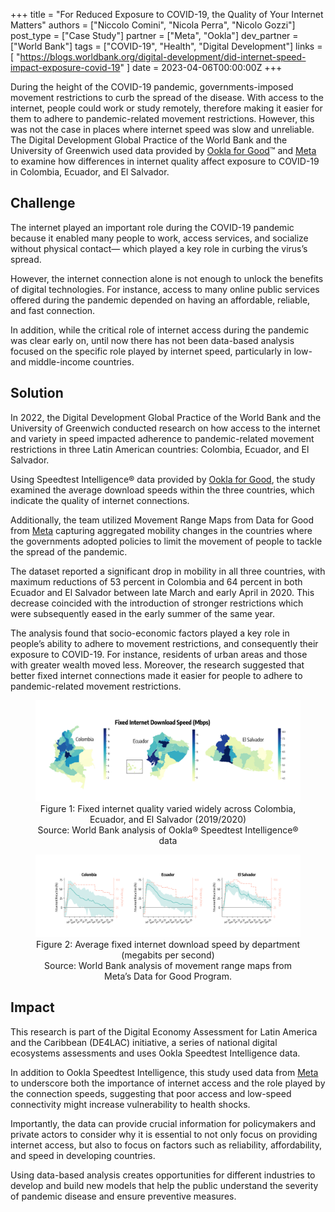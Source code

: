 +++
title = "For Reduced Exposure to COVID-19, the Quality of Your Internet Matters"
authors = ["Niccolo Comini", "Nicola Perra", "Nicolo Gozzi"]
post_type = ["Case Study"]
partner = ["Meta", "Ookla"]
dev_partner = ["World Bank"]
tags = ["COVID-19", "Health", "Digital Development"]
links = [
	"https://blogs.worldbank.org/digital-development/did-internet-speed-impact-exposure-covid-19"
]
date = 2023-04-06T00:00:00Z
+++

During the height of the COVID-19 pandemic, governments-imposed movement restrictions to curb the spread of the disease. With access to the internet, people could work or study remotely, therefore making it easier for them to adhere to pandemic-related movement restrictions. However, this was not the case in places where internet speed was slow and unreliable. The Digital Development Global Practice of the World Bank and the University of Greenwich used data provided by [Ookla for Good](https://www.ookla.com/ookla-for-good)™ and [Meta](https://dataforgood.facebook.com/dfg/about) to examine how differences in internet quality affect exposure to COVID-19 in Colombia, Ecuador, and El Salvador.

## Challenge

The internet played an important role during the COVID-19 pandemic because it enabled many people to work, access services, and socialize without physical contact— which played a key role in curbing the virus’s spread.

However, the internet connection alone is not enough to unlock the benefits of digital technologies.  For instance, access to many online public services offered during the pandemic depended on having an affordable, reliable, and fast connection.

In addition, while the critical role of internet access during the pandemic was clear early on, until now there has not been data-based analysis focused on the specific role played by internet speed, particularly in low- and middle-income countries.

## Solution

In 2022, the Digital Development Global Practice of the World Bank and the University of Greenwich conducted research on how access to the internet and variety in speed impacted adherence to pandemic-related movement restrictions in three Latin American countries: Colombia, Ecuador, and El Salvador.

Using Speedtest Intelligence® data provided by [Ookla for Good](https://www.ookla.com/ookla-for-good), the study examined the average download speeds within the three countries, which indicate the quality of internet connections.

Additionally, the team utilized Movement Range Maps from Data for Good from [Meta](https://dataforgood.facebook.com/dfg/about) capturing aggregated mobility changes in the countries where the governments adopted policies to limit the movement of people to tackle the spread of the pandemic.

The dataset reported a significant drop in mobility in all three countries, with maximum reductions of 53 percent in Colombia and 64 percent in both Ecuador and El Salvador between late March and early April in 2020. This decrease coincided with the introduction of stronger restrictions which were subsequently eased in the early summer of the same year.

The analysis found that socio-economic factors played a key role in people’s ability to adhere to movement restrictions, and consequently their exposure to COVID-19. For instance, residents of urban areas and those with greater wealth moved less. Moreover, the research suggested that better fixed internet connections made it easier for people to adhere to pandemic-related movement restrictions.

<figure align="center">
  <img src="covid19-internet-speed-impact-figure1.png"/>
  <figcaption>Figure 1: Fixed internet quality varied widely across Colombia, Ecuador, and El Salvador (2019/2020)</figcaption>
  <figcaption>Source: World Bank analysis of Ookla® Speedtest Intelligence® data</figcaption>
</figure>

<figure align="center">
  <img src="covid19-internet-speed-impact-figure2.png"/>
  <figcaption>Figure 2: Average fixed internet download speed by department (megabits per second)</figcaption>
  <figcaption>Source: World Bank analysis of movement range maps from Meta’s Data for Good Program.</figcaption>
</figure>

## Impact

This research is part of the Digital Economy Assessment for Latin America and the Caribbean (DE4LAC) initiative, a series of national digital ecosystems assessments and uses Ookla Speedtest Intelligence data.

In addition to Ookla Speedtest Intelligence, this study used data from [Meta](https://dataforgood.facebook.com/dfg/about) to underscore both the importance of internet access and the role played by the connection speeds, suggesting that poor access and low-speed connectivity might increase vulnerability to health shocks.

Importantly, the data can provide crucial information for policymakers and private actors to consider why it is essential to not only focus on providing internet access, but also to focus on factors such as reliability, affordability, and speed in developing countries.

Using data-based analysis creates opportunities for different industries to develop and build new models that help the public understand the severity of pandemic disease and ensure preventive measures.
